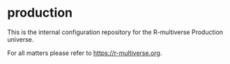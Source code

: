 # production

This is the internal configuration repository for the R-multiverse Production universe.

For all matters please refer to <https://r-multiverse.org>.
